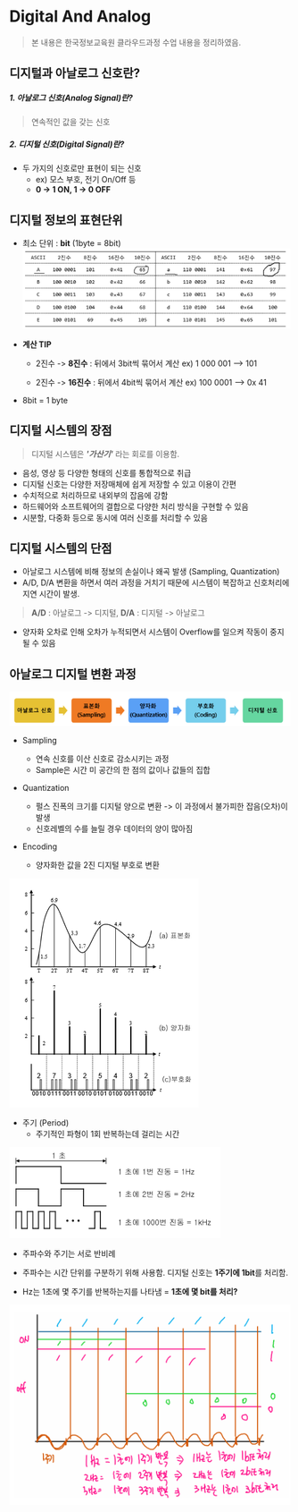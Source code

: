 Digital And Analog
===
> 본 내용은 한국정보교육원 클라우드과정 수업 내용을 정리하였음.


디지털과 아날로그 신호란?
---

##### 1. 아날로그 신호(Analog Signal)란?
> 연속적인 값을 갖는 신호



##### 2. 디지털 신호(Digital Signal)란?
* 두 가지의 신호로만 표현이 되는 신호
    * ex) 모스 부호, 전기 On/Off 등
    * **0 -> 1 ON, 1 -> 0 OFF**



디지털 정보의 표현단위
---
   
* 최소 단위 : **bit** (1byte = 8bit)
![](images/2023-05-15-17-56-22.png)

* **계산 TIP**
  * 2진수 -> **8진수** : 뒤에서 3bit씩 묶어서 계산 
    ex) 1 000 001  -->  101

  * 2진수 -> **16진수** : 뒤에서 4bit씩 묶어서 계산
    ex)  100 0001  -->  0x 41

   
* 8bit = 1 byte


디지털 시스템의 장점
---
> 디지털 시스템은 ***'가산기'*** 라는 회로를 이용함.

* 음성, 영상 등 다양한 형태의 신호를 통합적으로 취급
* 디지털 신호는 다양한 저장매체에 쉽게 저장할 수 있고 이용이 간편
* 수치적으로 처리하므로 내외부의 잡음에 강함
* 하드웨어와 소프트웨어의 결합으로 다양한 처리 방식을 구현할 수 있음
* 시분할, 다중화 등으로 동시에 여러 신호를 처리할 수 있음

디지털 시스템의 단점
---

* 아날로그 시스템에 비해 정보의 손실이나 왜곡 발생 (Sampling, Quantization)
* A/D, D/A 변환을 하면서 여러 과정을 거치기 때문에 시스템이 복잡하고 신호처리에 지연 시간이 발생.
> **A/D** : 아날로그 -> 디지털, **D/A** : 디지털 -> 아날로그
* 양자화 오차로 인해 오차가 누적되면서 시스템이 Overflow를 일으켜 작동이 중지될 수 있음


아날로그 디지털 변환 과정
---

![](images/2023-05-15-18-12-19.png)

* Sampling
  * 연속 신호를 이산 신호로 감소시키는 과정
  * Sample은 시간 미 공간의 한 점의 값이나 값들의 집합

* Quantization
  * 펄스 진폭의 크기를 디지털 양으로 변환 -> 이 과정에서 불가피한 잡음(오차)이 발생
  * 신호레벨의 수를 늘릴 경우 데이터의 양이 많아짐

* Encoding
  * 양자화한 값을 2진 디지털 부호로 변환


![](images/2023-05-15-18-16-22.png)

* 주기 (Period)
  * 주기적인 파형이 1회 반복하는데 걸리는 시간

![](images/2023-05-15-18-17-22.png)

  * 주파수와 주기는 서로 반비례


* 주파수는 시간 단위를 구분하기 위해 사용함. 디지털 신호는 **1주기에 1bit**를 처리함.
* Hz는 1초에 몇 주기를 반복하는지를 나타냄 = **1초에 몇 bit를 처리?**

![](images/2023-05-15-18-20-27.png)

